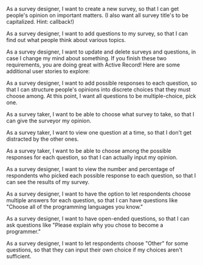 As a survey designer, I want to create a new survey, so that I can get people's opinion on important matters. (I also want all survey title's to be capitalized. Hint: callback!)

As a survey designer, I want to add questions to my survey, so that I can find out what people think about various topics.

As a survey designer, I want to update and delete surveys and questions, in case I change my mind about something.
If you finish these two requirements, you are doing great with Active Record! Here are some additional user stories to explore:

As a survey designer, I want to add possible responses to each question, so that I can structure people's opinions into discrete choices that they must choose among. At this point, I want all questions to be multiple-choice, pick one.



As a survey taker, I want to be able to choose what survey to take, so that I can give the surveyor my opinion.

As a survey taker, I want to view one question at a time, so that I don't get distracted by the other ones.

As a survey taker, I want to be able to choose among the possible responses for each question, so that I can actually input my opinion.

As a survey designer, I want to view the number and percentage of respondents who picked each possible response to each question, so that I can see the results of my survey.

As a survey designer, I want to have the option to let respondents choose multiple answers for each question, so that I can have questions like "Choose all of the programming languages you know."

As a survey designer, I want to have open-ended questions, so that I can ask questions like "Please explain why you chose to become a programmer."

As a survey designer, I want to let respondents choose "Other" for some questions, so that they can input their own choice if my choices aren't sufficient.
